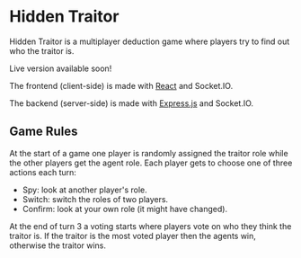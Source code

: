 # Hidden Traitor

Hidden Traitor is a multiplayer deduction game where players try to find out who the traitor is. 

Live version available soon!

The frontend (client-side) is made with [React](https://reactjs.org/) and Socket.IO.

The backend (server-side) is made with [Express.js](https://expressjs.com/) and Socket.IO.

## Game Rules

At the start of a game one player is randomly assigned the traitor role while the other players get the agent role. Each player gets to choose one of three actions each turn:

- Spy: look at another player's role.
- Switch: switch the roles of two players.
- Confirm: look at your own role (it might have changed).

At the end of turn 3 a voting starts where players vote on who they think the traitor is. If the traitor is the most voted player then the agents win, otherwise the traitor wins.